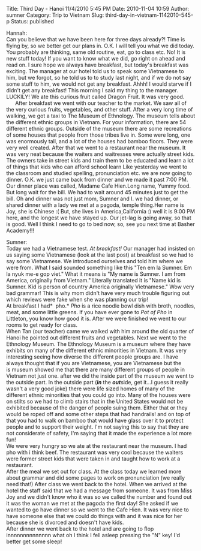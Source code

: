 Title: Third Day - Hanoi 11/4/2010 5:45 PM
Date: 2010-11-04 10:59
Author: sumner
Category: Trip to Vietnam
Slug: third-day-in-vietnam-1142010-545-p
Status: published

Hannah:  
Can you believe that we have been here for three days already?! Time is
flying by, so we better get our plans in. O.K. I will tell you what we
did today. You probably are thinking, same old routine, eat, go to class
etc. No! It is new stuff today! If you want to know what we did, go
right on ahead and read on. I sure hope we always have breakfast, but
today's breakfast was exciting. The manager at our hotel told us to
speak some Vietnamese to him, but we forgot, so he told us to to study
last night, and if we do not say some stuff to him, we would not get any
breakfast. Ahhh! I would starve if I didn't get any breakfast! This
morning I said my thing to the manager. LUCKILY! We ate this curious
fruit called Dragon Fruit. It was very good.  
      After breakfast we went with our teacher to the market. We saw all
of the very curious fruits, vegetables, and other stuff. After a very
long time of walking, we got a taxi to The Museum of Ethnology. The
museum tells about the different ethnic groups in Vietnam. For your
information, there are 54 different ethnic groups. Outside of the museum
there are some recreations of some houses that people from those tribes
live in. Some were long, one was enormously tall, and a lot of the
houses had bamboo floors. They were very well created. After that we
went to a restaurant near the museum. It was very neat because the
waiters and waitresses were actually street kids. The owners take in
street kids and train them to be educated and learn a lot of things that
kids who can afford school learn Like yesterday we went to the classroom
and studied spelling, pronunciation etc. we are now going to dinner.
O.K. we just came back from dinner and we made it past 7:00 PM. Our
dinner place was called, Madame Cafe Hien.Long name, Yummy food. But
long wait for the bill. We had to wait around 45 minutes just to get the
bill. Oh and dinner was not just mom, Sumner and I. we had dinner, or
shared dinner with a lady we met at a pagoda, temple thing.Her name is
Joy, she is Chinese :( But, she lives in America,California :) well it
is 9:00 PM here, and the longest we have stayed up. Our jet-lag is going
away, so that is good. Well I think I need to go to bed now, so, see you
next time at Basher Academy!!!

Sumner:  
Today we had a Vietnamese test. *At breakfast!* Our manager had insisted
on us saying some Vietnamese (look at the last post) at breakfast so we
had to say some Vietnamese. We introduced ourselves and told him where
we were from. What I said sounded something like this "Ten em la Sumner.
Em la nyuk me-e gop viet." What it means is "My name is Sumner. I am
from America, originally from Vietnam." Literally translated it is "Name
kid is Sumner. Kid is person of country America originally Vietnamese."
Wow very bad grammar! This is why mom didn't have very much trouble
figuring out which reviews were fake when she was planning our trip!  
At breakfast I had*  pho.* *Pho* is a rice noodle bowl dish with broth,
noodles, meat, and some little greens. If you have ever gone to *Pot of
Pho* in Littleton, you know how good it is. After we were finished we
went to our rooms to get ready for class.  
When Tan (our teacher) came we walked with him around the old quarter of
Hanoi he pointed out different fruits and vegetables. Next we went to
the Ethnology Museum. The Ethnology Museum is a museum where they have
exhibits on many of the different ethnic minorities in Vietnam. It was
very interesting seeing how diverse the different people groups are. I
have always thought that if you are Vietnamese, you are Vietnamese but
the is museum showed me that there are many different groups of people
in Vietnam not just one. after we did the inside part of the museum we
went to the outside part. In the outside part (***in*** the
***out***side, get it...I guess it really wasn't a very good joke) there
were life sized homes of many of the different ethnic minorities that
you could go into. Many of the houses were on stilts so we had to climb
stairs that in the United States would not be exhibited because of the
danger of people suing them. Either that or they would be roped off and
some other steps that had handrails! and on top of that you had to walk
on bamboo that would have glass over it to protect people and to support
their weight. I'm not saying this to say that they are not considerate
of safety, I'm saying that it made the experience a lot more fun!  
We were very hungry so we ate at the restaurant near the museum. I had
pho with i think beef. The restaurant was very cool because the waiters
were former street kids that were taken in and taught how to work at a
restaurant.  
After the meal we set out for class. At the class today we learned more
about grammar and did some pages to work on pronunciation (we really
need that!) After class we went back to the hotel. When we arrived at
the hotel the staff said that we had a message from someone. It was from
Miss Joy and we didn't know who it was so we called the number and found
out it was the woman we met at the pagoda the first day! She asked if we
wanted to go have dinner so we went to the Cafe Hien. It was very nice
to have someone else that we could do things with and it was nice for
her because she is divorced and doesn't have kids.  
After dinner we went back to the hotel and are going to flop
innnnnnnnnnnnnn what oh I think I fell asleep pressing the "N" key! I'd
better get some sleep!
